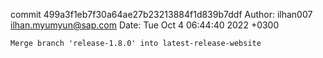 commit 499a3f1eb7f30a64ae27b23213884f1d839b7ddf
Author: ilhan007 <ilhan.myumyun@sap.com>
Date:   Tue Oct 4 06:44:40 2022 +0300

    Merge branch 'release-1.8.0' into latest-release-website
